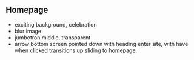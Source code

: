 ## Homepage

- exciting background, celebration
- blur image
- jumbotron middle, transparent
- arrow bottom screen pointed down with heading enter site, 
with have when clicked transitions up sliding to homepage.
